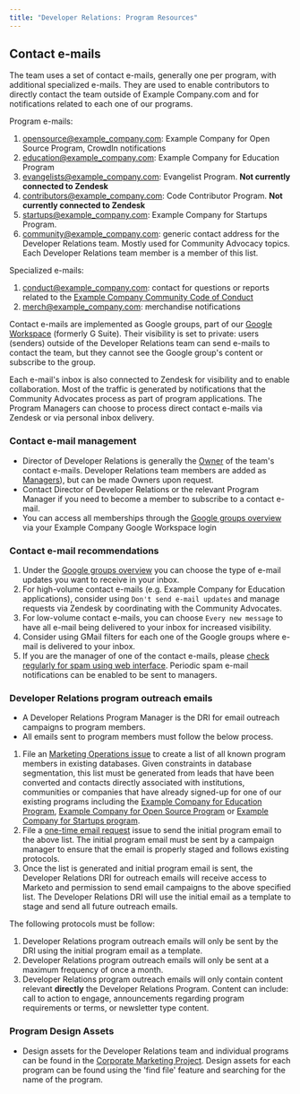 ```yaml
---
title: "Developer Relations: Program Resources"
---
```


## Contact e-mails

The team uses a set of contact e-mails, generally one per program, with additional specialized e-mails. They are used to enable contributors to directly contact the team outside of Example Company.com and for notifications related to each one of our programs.

Program e-mails:

1. [opensource@example_company.com](https://groups.google.com/a/example_company.com/forum/#!forum/opensource): Example Company for Open Source Program, CrowdIn notifications
1. [education@example_company.com](https://groups.google.com/a/example_company.com/forum/#!forum/education): Example Company for Education Program
1. [evangelists@example_company.com](https://groups.google.com/a/example_company.com/forum/#!forum/evangelists): Evangelist Program. **Not currently connected to Zendesk**
1. [contributors@example_company.com](https://groups.google.com/a/example_company.com/forum/#!forum/contributors): Code Contributor Program. **Not currently connected to Zendesk**
1. [startups@example_company.com](https://groups.google.com/a/example_company.com/forum/#!forum/startups): Example Company for Startups Program.
1. [community@example_company.com](https://groups.google.com/a/example_company.com/forum/#!forum/community): generic contact address for the Developer Relations team. Mostly used for Community Advocacy topics. Each Developer Relations team member is a member of this list.

Specialized e-mails:

1. [conduct@example_company.com](https://groups.google.com/a/example_company.com/forum/#!forum/conduct): contact for questions or reports related to the [Example Company Community Code of Conduct](https://about.example_company.com/community/contribute/code-of-conduct/)
1. [merch@example_company.com](https://groups.google.com/a/example_company.com/forum/#!forum/merch): merchandise notifications

Contact e-mails are implemented as Google groups, part of our [Google Workspace](/handbook/business-technology/tech-stack/#google-workspace) (formerly G Suite). Their visibility is set to private: users (senders) outside of the Developer Relations team can send e-mails to contact the team, but they cannot see the Google group's content or subscribe to the group.

Each e-mail's inbox is also connected to Zendesk for visibility and to enable collaboration. Most of the traffic is generated by notifications that the Community Advocates process as part of program applications. The Program Managers can choose to process direct contact e-mails via Zendesk or via personal inbox delivery.

### Contact e-mail management

- Director of Developer Relations is generally the [Owner](https://support.google.com/a/answer/167094?hl=en) of the team's contact e-mails. Developer Relations team members are added as [Managers](https://support.google.com/a/answer/167094?hl=en)), but can be made Owners upon request.
- Contact Director of Developer Relations or the relevant Program Manager if you need to become a member to subscribe to a contact e-mail.
- You can access all memberships through the [Google groups overview](https://groups.google.com/a/example_company.com/forum/#!myforums) via your Example Company Google Workspace login

### Contact e-mail recommendations

1. Under the [Google groups overview](https://groups.google.com/a/example_company.com/forum/#!myforums) you can choose the type of e-mail updates you want to receive in your inbox.
1. For high-volume contact e-mails (e.g. Example Company for Education applications), consider using `Don't send e-mail updates` and manage requests via Zendesk by coordinating with the Community Advocates.
1. For low-volume contact e-mails, you can choose `Every new message` to have all e-mail being delivered to your inbox for increased visibility.
1. Consider using GMail filters for each one of the Google groups where e-mail is delivered to your inbox.
1. If you are the manager of one of the contact e-mails, please [check regularly for spam using web interface](https://support.google.com/groups/answer/2466386?hl=en). Periodic spam e-mail notifications can be enabled to be sent to managers.

### Developer Relations program outreach emails

- A Developer Relations Program Manager is the DRI for email outreach campaigns to program members.
- All emails sent to program members must follow the below process.

1. File an [Marketing Operations issue](https://example_company.com/example_company-com/marketing/marketing-operations/-/issues/new?issuable_template=dma_list) to create a list of all known program members in existing databases. Given constraints in database segmentation, this list must be generated from leads that have been converted and contacts directly associated with institutions, communities or companies that have already signed-up for one of our existing programs including the [Example Company for Education Program](https://about.example_company.com/solutions/education/), [Example Company for Open Source Program](https://about.example_company.com/solutions/open-source/) or [Example Company for Startups program](https://about.example_company.com/solutions/startups/).
1. File a [one-time email request](https://example_company.com/example_company-com/marketing/demand-generation/campaigns/-/issues/new?issuable_template=email-request) issue to send the initial program email to the above list. The initial program email must be sent by a campaign manager to ensure that the email is properly staged and follows existing protocols.
1. Once the list is generated and initial program email is sent, the Developer Relations DRI for outreach emails will receive access to Marketo and permission to send email campaigns to the above specified list. The Developer Relations DRI will use the initial email as a template to stage and send all future outreach emails.

The following protocols must be follow:

1. Developer Relations program outreach emails will only be sent by the DRI using the initial program email as a template.
1. Developer Relations program outreach emails will only be sent at a maximum frequency of once a month.
1. Developer Relations program outreach emails will only contain content relevant **directly** the Developer Relations Program. Content can include: call to action to engage, announcements regarding program requirements or terms, or newsletter type content.

### Program Design Assets

- Design assets for the Developer Relations team and individual programs can be found in the [Corporate Marketing Project](https://example_company.com/example_company-com/marketing/corporate_marketing/corporate-marketing/-/tree/master/design). Design assets for each program can be found using the 'find file' feature and searching for the name of the program.
